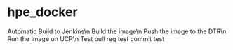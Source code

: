 # hpe_docker

Automatic Build to Jenkins\n
Build the image\n
Push the image to the DTR\n
Run the Image on UCP\n
Test pull req
test commit
test
